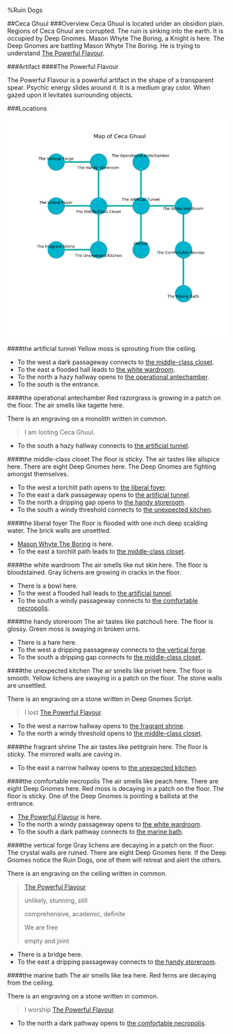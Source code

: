%Ruin Dogs

##Ceca Ghuul
###Overview
Ceca Ghuul is located under an obsidion plain. Regions of Ceca Ghuul are corrupted. The ruin is sinking into the earth. It is occupied by Deep Gnomes. <a name="Mason-Whyte-The-Boring"></a>Mason Whyte The Boring, a Knight is here. The Deep Gnomes are battling Mason Whyte The Boring. He  is trying to understand [The Powerful Flavour](#The-Powerful-Flavour). 



###Artifact
####<a name="The-Powerful-Flavour"></a>The Powerful Flavour


The Powerful Flavour is a powerful artifact in the shape of a transparent spear. Psychic energy slides around it. It is a medium gray color. When gazed upon it levitates surrounding objects. 





###Locations


![](../v2/images/Ceca-Ghuul.png)

####<a name="the-artificial-tunnel"></a>the artificial tunnel
Yellow moss is sprouting from the ceiling. 



* To the west a dark passageway connects to [the middle-class closet](#the-middle-class-closet).
* To the east a flooded hall leads to [the white wardroom](#the-white-wardroom).
* To the north a hazy hallway opens to [the operational antechamber](#the-operational-antechamber).
* To the south is the entrance.


####<a name="the-operational-antechamber"></a>the operational antechamber
Red razorgrass is growing in a patch on the floor. The air smells like tagette here. 

There is an engraving on a monolith written in common. 

> I am looting Ceca Ghuul.
>


* To the south a hazy hallway connects to [the artificial tunnel](#the-artificial-tunnel).


####<a name="the-middle-class-closet"></a>the middle-class closet
The floor is sticky. The air tastes like allspice here. There are eight Deep Gnomes here. The Deep Gnomes are fighting amongst themselves. 



* To the west a torchlit path opens to [the liberal foyer](#the-liberal-foyer).
* To the east a dark passageway opens to [the artificial tunnel](#the-artificial-tunnel).
* To the north a dripping gap opens to [the handy storeroom](#the-handy-storeroom).
* To the south a windy threshold connects to [the unexpected kitchen](#the-unexpected-kitchen).


####<a name="the-liberal-foyer"></a>the liberal foyer
The floor is flooded with one inch deep scalding water. The brick walls are unsettled. 



* [Mason Whyte The Boring](#Mason-Whyte-The-Boring) is here.
* To the east a torchlit path leads to [the middle-class closet](#the-middle-class-closet).


####<a name="the-white-wardroom"></a>the white wardroom
The air smells like nut skin here. The floor is bloodstained. Gray lichens are growing in cracks in the floor. 



* There is a bowl here.
* To the west a flooded hall leads to [the artificial tunnel](#the-artificial-tunnel).
* To the south a windy passageway connects to [the comfortable necropolis](#the-comfortable-necropolis).


####<a name="the-handy-storeroom"></a>the handy storeroom
The air tastes like patchouli here. The floor is glossy. Green moss is swaying in broken urns. 



* There is a hare here.
* To the west a dripping passageway connects to [the vertical forge](#the-vertical-forge).
* To the south a dripping gap connects to [the middle-class closet](#the-middle-class-closet).


####<a name="the-unexpected-kitchen"></a>the unexpected kitchen
The air smells like privet here. The floor is smooth. Yellow lichens are swaying in a patch on the floor. The stone walls are unsettled. 

There is an engraving on a stone written in Deep Gnomes Script. 

> I lost [The Powerful Flavour](#The-Powerful-Flavour).
>


* To the west a narrow hallway opens to [the fragrant shrine](#the-fragrant-shrine).
* To the north a windy threshold opens to [the middle-class closet](#the-middle-class-closet).


####<a name="the-fragrant-shrine"></a>the fragrant shrine
The air tastes like petitgrain here. The floor is sticky. The mirrored walls are caving in. 



* To the east a narrow hallway opens to [the unexpected kitchen](#the-unexpected-kitchen).


####<a name="the-comfortable-necropolis"></a>the comfortable necropolis
The air smells like peach here. There are eight Deep Gnomes here. Red moss is decaying in a patch on the floor. The floor is sticky. One of the Deep Gnomes is pointing a ballista at the entrance. 



* [The Powerful Flavour](#The-Powerful-Flavour) is here.
* To the north a windy passageway opens to [the white wardroom](#the-white-wardroom).
* To the south a dark pathway connects to [the marine bath](#the-marine-bath).


####<a name="the-vertical-forge"></a>the vertical forge
Gray lichens are decaying in a patch on the floor. The crystal walls are ruined. There are eight Deep Gnomes here. If the Deep Gnomes notice the Ruin Dogs, one of them will retreat and alert the others. 

There is an engraving on the ceiling written in common. 

> [The Powerful Flavour](#The-Powerful-Flavour)
>
> unlikely, stunning, still
>
> comprehensive, academic, definite
>
> We are free
>
> empty and joint
>


* There is a bridge here.
* To the east a dripping passageway connects to [the handy storeroom](#the-handy-storeroom).


####<a name="the-marine-bath"></a>the marine bath
The air smells like tea here. Red ferns are decaying from the ceiling. 

There is an engraving on a stone written in common. 

> I worship [The Powerful Flavour](#The-Powerful-Flavour).
>


* To the north a dark pathway opens to [the comfortable necropolis](#the-comfortable-necropolis).


